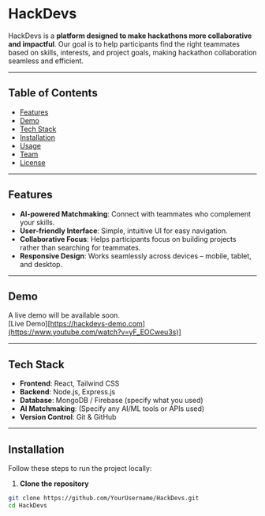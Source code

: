 # HackDevs
HackDevs is a **platform designed to make hackathons more collaborative and impactful**. Our goal is to help participants find the right teammates based on skills, interests, and project goals, making hackathon collaboration seamless and efficient.

---

## Table of Contents

- [Features](#features)  
- [Demo](#demo)  
- [Tech Stack](#tech-stack)  
- [Installation](#installation)  
- [Usage](#usage)  
- [Team](#team)  
- [License](#license)  

---

## Features

- **AI-powered Matchmaking**: Connect with teammates who complement your skills.  
- **User-friendly Interface**: Simple, intuitive UI for easy navigation.  
- **Collaborative Focus**: Helps participants focus on building projects rather than searching for teammates.  
- **Responsive Design**: Works seamlessly across devices – mobile, tablet, and desktop.  

---

## Demo

A live demo will be available soon.  
 [Live Demo][https://hackdevs-demo.com](https://www.youtube.com/watch?v=yF_EOCweu3s)]

---

## Tech Stack

- **Frontend**: React, Tailwind CSS  
- **Backend**: Node.js, Express.js  
- **Database**: MongoDB / Firebase (specify what you used)  
- **AI Matchmaking**: (Specify any AI/ML tools or APIs used)  
- **Version Control**: Git & GitHub  

---

## Installation

Follow these steps to run the project locally:

1. **Clone the repository**

```bash
git clone https://github.com/YourUsername/HackDevs.git
cd HackDevs
